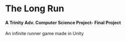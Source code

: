# The Long Run

#### A Trinity Adv. Computer Science Project- Final Project

An infinite runner game made in Unity 
